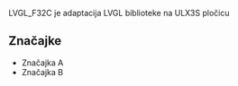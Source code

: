 LVGL_F32C je adaptacija LVGL biblioteke na ULX3S pločicu

## Značajke

-   Značajka A
-   Značajka B

